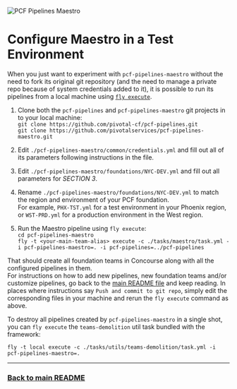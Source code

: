 ![PCF Pipelines Maestro](https://github.com/pivotalservices/pcf-pipelines-maestro/raw/master/common/images/maestro_combined_icon.png)

# Configure Maestro in a Test Environment

When you just want to experiment with `pcf-pipelines-maestro` without the need to fork its original git repository (and the need to manage a private repo because of system credentials added to it), it is possible to run its pipelines from a local machine using [`fly execute`](http://concourse.ci/fly-execute.html).

1. Clone both the `pcf-pipelines` and `pcf-pipelines-maestro` git projects in to your local machine:   
  `git clone https://github.com/pivotal-cf/pcf-pipelines.git`    
  `git clone https://github.com/pivotalservices/pcf-pipelines-maestro.git`    

1. Edit `./pcf-pipelines-maestro/common/credentials.yml` and fill out all of its parameters following instructions in the file.  

1. Edit `./pcf-pipelines-maestro/foundations/NYC-DEV.yml` and fill out all parameters for *SECTION 3*.  

1. Rename `./pcf-pipelines-maestro/foundations/NYC-DEV.yml` to match the region and environment of your PCF foundation.  
   For example, `PHX-TST.yml` for a test environment in your Phoenix region, or `WST-PRD.yml` for a production environment in the West region.  

1. Run the Maestro pipeline using `fly execute`:  
   `cd pcf-pipelines-maestro`  
   `fly -t <your-main-team-alias> execute -c ./tasks/maestro/task.yml -i pcf-pipelines-maestro=. -i pcf-pipelines=../pcf-pipelines`  

That should create all foundation teams in Concourse along with all the configured pipelines in them.  
For instructions on how to add new pipelines, new foundation teams and/or customize pipelines, go back to the [main README file](../README.md) and keep reading. In places where instructions say `Push and commit to git repo`, simply edit the corresponding files in your machine and rerun the `fly execute` command as above.

To destroy all pipelines created by `pcf-pipelines-maestro` in a single shot, you can `fly execute` the `teams-demolition` util task bundled with the framework:

`fly -t local execute -c ./tasks/utils/teams-demolition/task.yml -i pcf-pipelines-maestro=.`

---
### [Back to main README](../README.md)
